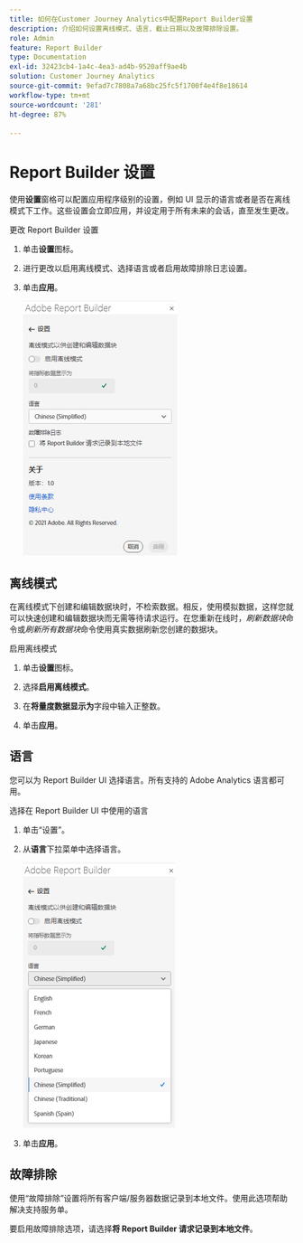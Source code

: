 ```yaml
---
title: 如何在Customer Journey Analytics中配置Report Builder设置
description: 介绍如何设置离线模式、语言、截止日期以及故障排除设置。
role: Admin
feature: Report Builder
type: Documentation
exl-id: 32423cb4-1a4c-4ea3-ad4b-9520aff9ae4b
solution: Customer Journey Analytics
source-git-commit: 9efad7c7808a7a68bc25fc5f1700f4e4f8e18614
workflow-type: tm+mt
source-wordcount: '281'
ht-degree: 87%

---
```


# Report Builder 设置

使用&#x200B;**设置**&#x200B;窗格可以配置应用程序级别的设置，例如 UI 显示的语言或者是否在离线模式下工作。这些设置会立即应用，并设定用于所有未来的会话，直至发生更改。

更改 Report Builder 设置

1. 单击&#x200B;**设置**&#x200B;图标。

1. 进行更改以启用离线模式、选择语言或者启用故障排除日志设置。

1. 单击&#x200B;**应用**。

   ![显示“取消并应用”按钮的Report Builder日期范围窗格。](./assets/image38.png)

## 离线模式

在离线模式下创建和编辑数据块时，不检索数据。相反，使用模拟数据，这样您就可以快速创建和编辑数据块而无需等待请求运行。在您重新在线时，*刷新数据块*&#x200B;命令或&#x200B;*刷新所有数据块*&#x200B;命令使用真实数据刷新您创建的数据块。

启用离线模式

1. 单击&#x200B;**设置**&#x200B;图标。

1. 选择&#x200B;**启用离线模式**。

1. 在&#x200B;**将量度数据显示为**&#x200B;字段中输入正整数。

1. 单击&#x200B;**应用**。

## 语言

您可以为 Report Builder UI 选择语言。所有支持的 Adobe Analytics 语言都可用。

选择在 Report Builder UI 中使用的语言

1. 单击“设置”。

1. 从&#x200B;**语言**&#x200B;下拉菜单中选择语言。

   ![Report Builder日期范围窗格，其中显示选中了英语的“语言”列表。](./assets/image39.png)

1. 单击&#x200B;**应用**。

## 故障排除

使用“故障排除”设置将所有客户端/服务器数据记录到本地文件。使用此选项帮助解决支持服务单。

要启用故障排除选项，请选择&#x200B;**将 Report Builder 请求记录到本地文件**。
